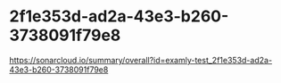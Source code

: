 # 2f1e353d-ad2a-43e3-b260-3738091f79e8
https://sonarcloud.io/summary/overall?id=examly-test_2f1e353d-ad2a-43e3-b260-3738091f79e8
